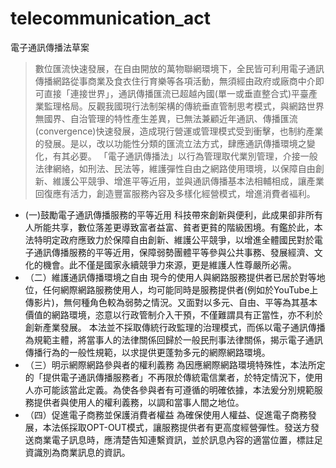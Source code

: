 # telecommunication_act
電子通訊傳播法草案
> 數位匯流快速發展，在自由開放的萬物聯網環境下，全民皆可利用電子通訊傳播網路從事商業及食衣住行育樂等各項活動，無須經由政府或廠商中介即可直接「連接世界」，通訊傳播匯流已超越內國(單一或垂直整合式)平臺產業監理格局。反觀我國現行法制架構的傳統垂直管制思考模式，與網路世界無國界、自治管理的特性產生差異，已無法兼顧近年通訊、傳播匯流(convergence)快速發展，造成現行營運或管理模式受到衝擊，也制約產業的發展。是以，改以功能性分類的匯流立法方式，肆應通訊傳播環境之變化，有其必要。
「電子通訊傳播法」以行為管理取代業別管理，介接一般法律網絡，如刑法、民法等，維護彈性自由之網路使用環境，以保障自由創新、維護公平競爭、增進平等近用，並與通訊傳播基本法相輔相成，讓產業回復應有活力，創造豐富服務內容及多樣化經營模式，增進消費者褔利。
* (一)鼓勵電子通訊傳播服務的平等近用
科技帶來創新與便利，此成果卻非所有人所能共享，數位落差更導致富者益富、貧者更貧的階級困境。有鑑於此，本法特明定政府應致力於保障自由創新、維護公平競爭，以增進全體國民對於電子通訊傳播服務的平等近用，保障弱勢團體平等參與公共事務、發展經濟、文化的機會。此不僅是國家永續競爭力來源，更是維護人性尊嚴所必需。
* （二）維護通訊傳播環境之自由
現今的使用人與網路服務提供者已居於對等地位，任何網際網路服務使用人，均可能同時是服務提供者(例如於YouTube上傳影片)，無何種角色較為弱勢之情況。又面對以多元、自由、平等為其基本價值的網路環境，恣意以行政管制介入干預，不僅難謂具有正當性，亦不利於創新產業發展。
本法並不採取傳統行政監理的治理模式，而係以電子通訊傳播為規範主體，將當事人的法律關係回歸於一般民刑事法律關係，揭示電子通訊傳播行為的一般性規範，以求提供更蓬勃多元的網際網路環境。
* （三）明示網際網路參與者的權利義務
為因應網際網路環境特殊性，本法所定的「提供電子通訊傳播服務者」不再限於傳統電信業者，於特定情況下，使用人亦可能該當此定義。為使各參與者有可遵循的明確依據，本法爰分別規範服務提供者與使用人的權利義務，以調和當事人間之地位。
* （四）促進電子商務並保護消費者權益
為確保使用人權益、促進電子商務發展，本法係採取OPT-OUT模式，讓服務提供者有更高度經營彈性。發送方發送商業電子訊息時，應清楚告知連繫資訊，並於訊息內容的適當位置，標註足資識別為商業訊息的資訊。

